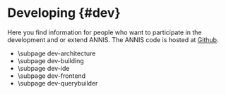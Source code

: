 Developing {#dev}
===================

Here you find information for people who want to participate in the development and or extend ANNIS.
The ANNIS code is hosted at [Github](https://github.com/korpling/ANNIS).

- \subpage dev-architecture
- \subpage dev-building
- \subpage dev-ide
- \subpage dev-frontend
- \subpage dev-querybuilder

